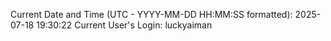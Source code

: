 Current Date and Time (UTC - YYYY-MM-DD HH:MM:SS formatted): 2025-07-18 19:30:22
Current User's Login: luckyaiman
